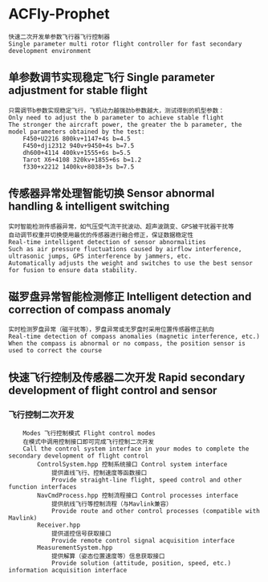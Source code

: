 # ACFly-Prophet
    快速二次开发单参数飞行器飞行控制器       
    Single parameter multi rotor flight controller for fast secondary development environment

## 单参数调节实现稳定飞行 Single parameter adjustment for stable flight
    只需调节b参数实现稳定飞行，飞机动力越强劲b参数越大，测试得到的机型参数：     
    Only need to adjust the b parameter to achieve stable flight        
    The stronger the aircraft power, the greater the b parameter, the model parameters obtained by the test:      
        F450+U2216 800kv+1147+4s b=4.5      
        F450+dji2312 940v+9450+4s b=7.5     
        dh600+4114 400kv+1555+6s b=5.5      
        Tarot X6+4108 320kv+1855+6s b=1.2     
        f330+x2212 1400kv+8038+3s b=7.5     
   
## 传感器异常处理智能切换 Sensor abnormal handling & intelligent switching
    实时智能检测传感器异常，如气压受气流干扰波动、超声波跳变、GPS被干扰器干扰等     
    自动调节权重并切换使用最优的传感器进行融合修正，保证数据稳定性     
    Real-time intelligent detection of sensor abnormalities     
    Such as air pressure fluctuations caused by airflow interference, ultrasonic jumps, GPS interference by jammers, etc.       
    Automatically adjusts the weight and switches to use the best sensor for fusion to ensure data stability.

## 磁罗盘异常智能检测修正 Intelligent detection and correction of compass anomaly
    实时检测罗盘异常（磁干扰等），罗盘异常或无罗盘时采用位置传感器修正航向
    Real-time detection of compass anomalies (magnetic interference, etc.) 
    When the compass is abnormal or no compass, the position sensor is used to correct the course

## 快速飞行控制及传感器二次开发 Rapid secondary development of flight control and sensor
### 飞行控制二次开发
        Modes 飞行控制模式 Flight control modes       
        在模式中调用控制接口即可完成飞行控制二次开发
        Call the control system interface in your modes to complete the secondary development of flight control
            ControlSystem.hpp 控制系统接口 Control system interface
                提供直线飞行、控制速度等函数接口
                Provide straight-line flight, speed control and other function interfaces
            NavCmdProcess.hpp 控制流程接口 Control processes interface
                提供航线飞行等控制流程（与Mavlink兼容）
                Provide route and other control processes (compatible with Mavlink)
            Receiver.hpp
                提供遥控信号获取接口
                Provide remote control signal acquisition interface
            MeasurementSystem.hpp
                提供解算（姿态位置速度等）信息获取接口
                Provide solution (attitude, position, speed, etc.) information acquisition interface
    
